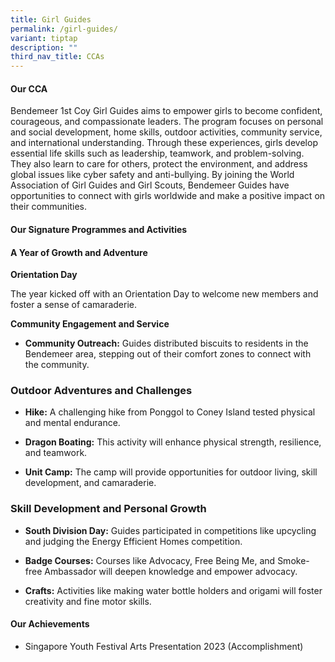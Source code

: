 ```yaml
---
title: Girl Guides
permalink: /girl-guides/
variant: tiptap
description: ""
third_nav_title: CCAs
---
```

<h4><strong>Our CCA</strong></h4>
<p>Bendemeer 1st Coy Girl Guides aims to empower girls to become confident,
courageous, and compassionate leaders. The program focuses on personal
and social development, home skills, outdoor activities, community service,
and international understanding. Through these experiences, girls develop
essential life skills such as leadership, teamwork, and problem-solving.
They also learn to care for others, protect the environment, and address
global issues like cyber safety and anti-bullying. By joining the World
Association of Girl Guides and Girl Scouts, Bendemeer Guides have opportunities
to connect with girls worldwide and make a positive impact on their communities.</p>
<h4><strong>Our Signature Programmes and Activities</strong></h4>
<h4>A Year of Growth and Adventure</h4>
<p><strong>Orientation Day</strong>
</p>
<p>The year kicked off with an Orientation Day to welcome new members and
foster a sense of camaraderie.</p>
<p><strong>Community Engagement and Service</strong>
</p>
<ul data-tight="true" class="tight">
<li>
<p><strong>Community Outreach:</strong> Guides distributed biscuits to residents
in the Bendemeer area, stepping out of their comfort zones to connect with
the community.</p>
</li>
</ul>
<h3>Outdoor Adventures and Challenges</h3>
<ul data-tight="true" class="tight">
<li>
<p><strong>Hike:</strong> A challenging hike from Ponggol to Coney Island
tested physical and mental endurance.</p>
</li>
<li>
<p><strong>Dragon Boating:</strong> This activity will enhance physical strength,
resilience, and teamwork.</p>
</li>
<li>
<p><strong>Unit Camp:</strong> The camp will provide opportunities for outdoor
living, skill development, and camaraderie.</p>
</li>
</ul>
<h3>Skill Development and Personal Growth</h3>
<ul data-tight="true" class="tight">
<li>
<p><strong>South Division Day:</strong> Guides participated in competitions
like upcycling and judging the Energy Efficient Homes competition.</p>
</li>
<li>
<p><strong>Badge Courses:</strong> Courses like Advocacy, Free Being Me, and
Smoke-free Ambassador will deepen knowledge and empower advocacy.</p>
</li>
<li>
<p><strong>Crafts:</strong> Activities like making water bottle holders and
origami will foster creativity and fine motor skills.</p>
</li>
</ul>
<h4><strong>Our Achievements</strong></h4>
<ul data-tight="true" class="tight">
<li>
<p>Singapore Youth Festival Arts Presentation 2023 (Accomplishment)</p>
</li>
</ul>
<p></p>